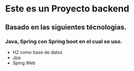 # Este es un Proyecto backend
## Basado en las siguientes técnologias.
### Java, Spring con Spring boot en el cual se uso.

<ul>
  <li>H2 como base de datos</li>
  <li>Jpa</li>
  <li>Sping Web</li>
</ul>
